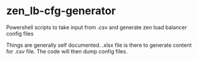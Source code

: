 # zen_lb-cfg-generator
Powershell scripts to take input from .csv and generate zen load balancer config files

Things are generally self documented. .xlsx file is there to generate content for .csv file. The code will then dump config files.
